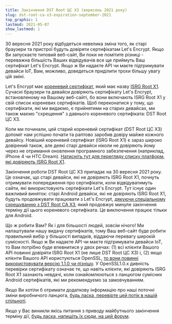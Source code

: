 ```yaml
---
title: Закінчення DST Root ЦС X3 (вересень 2021 року)
slug: dst-root-ca-x3-expiration-september-2021
top_graphic: 1
lastmod: 2021-05-07
show_lastmod: 1
---
```



30 вересня 2021 року відбудеться невелика зміна того, як старі браузери та пристрої будуть довіряти сертифікатам Let's Encrypt. Якщо Ви запускаєте типовий веб-сайт, Ви поки не помітите різниці - переважна більшість Ваших відвідувачів все ще приймуть Ваш сертифікат Let's Encrypt. Якщо ж Ви надаєте API чи маєте підтримувати девайси IoT, Вам, можливо, доведеться приділити трохи більшу увагу цій зміні.

Let's Encrypt має [кореневий сертифікат][], який має назву [ISRG Root X1][]. Сучасні браузери та девайси довіряють сертифікату Let's Encrypt, встановленому на Вашому веб-сайті, бо вони включають ISRG Root X1 у свій список кореневих сертифікатів. Щоб переконатися у тому, що сертифікати, які ми видаємо, є прийнятими на старих девайсах, ми також маємо "схрещення" з давнього кореневого сертифіката: DST Root ЦС X3.

Коли ми починали, цей старий кореневий сертифікат (DST Root ЦС X3) допоміг нам успішно почати та раптово заробив довіру майже кожного девайсу. Новіший кореневий сертифікат (ISRG Root X1) є зараз широко довірений також, але деякі старі девайси ніколи не довіряють йому через не отримання оновлення програмного забезпечення (наприклад, iPhone 4 чи HTC Dream). [Натисніть тут для перегляду списку платформ, які довіряють ISRG Root X1][compatibility].

Закінчення роботи DST Root ЦС X3 припадає на 30 вересня 2021 року. Це означає, що старі девайси, які не довіряють ISRG Root X1, почнуть отримувати попередження про сертифікати, коли відвідуватимуть сайти, які використовують сертифікати Let's Encrypt. Тут існує один важливий виняток: старі Android девайси, які не довіряють ISRG Root X1, будуть продовжувати працювати з  Let's Encrypt, [дякуючи спеціальному схрещуванню з DST Root CA X3][cross-sign], який продовжує минуле закінчення терміну дії цього кореневого сертифіката. Це виключення працює тільки для Android.

Що ж робити Вам? Як і для більшості людей, зовсім нічого! Ми налаштували нашу видачу сертифікатів, тому Ваш веб-сайт буде робити правильний вибір у більшості випадків, віддаючи перевагу широкій сумісності. Якщо ж Ви надаєте API чи маєте підтримувати девайси IoT, то Вам потрібно буде впевнитися у двох речах: (1) всі клієнти Вашого API повинні довіряти ISRG Root X1 (не лише DST Root ЦС X3) і, (2) якщо клієнти Вашого API користуються OpenSSL, [то вони повинні використовувати версію 1.1.0 чи пізнішу][openssl]. У OpenSSL1.0.x  дивність перевірки сертифікату означає те, що навіть клієнти, які довіряють ISRG Root X1 зазнають невдачі, коли ознайомлюються з ланцюгом сумісних Android сертифікатів, які ми рекомендуємо за замовчуванням.

Якщо Ви хотіли б отримати додаткову інформацію про наші поточні зміни виробничого ланцюга, [будь ласка, перевірте цей потік в нашій спільноті][production].

Якщо у Вас виникли якісь питання з приводу майбутнього закінчення терміну дії, [будь ласка, напишіть їх сюди, на цей форум][forum].

[кореневий сертифікат]: /docs/glossary/#def-root
[ISRG Root X1]: /certificates/
[cross-sign]: /2020/12/21/extending-android-compatibility.html
[openssl]: https://community.letsencrypt.org/t/openssl-client-compatibility-changes-for-let-s-encrypt-certificates/143816
[forum]: https://community.letsencrypt.org/t/help-thread-for-dst-root-ca-x3-expiration-september-2021/149190
[compatibility]: /docs/cert-compat/
[production]: https://community.letsencrypt.org/t/production-chain-changes/150739
